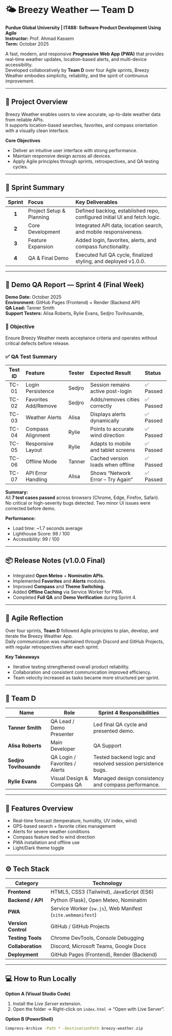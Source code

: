 # 🌤️ Breezy Weather — Team D  
**Purdue Global University | IT488: Software Product Development Using Agile**  
**Instructor:** Prof. Ahmad Kassem   
**Term:** October 2025  

A fast, modern, and responsive **Progressive Web App (PWA)** that provides real-time weather updates, location-based alerts, and multi-device accessibility.  
Developed collaboratively by **Team D** over four Agile sprints, Breezy Weather embodies simplicity, reliability, and the spirit of continuous improvement.

---

## 🧭 Project Overview
Breezy Weather enables users to view accurate, up-to-date weather data from reliable APIs.  
It supports location-based searches, favorites, and compass orientation with a visually clean interface.  

**Core Objectives**
- Deliver an intuitive user interface with strong performance.  
- Maintain responsive design across all devices.  
- Apply Agile principles through sprints, retrospectives, and QA testing cycles.  

---

## 🚀 Sprint Summary

| Sprint | Focus | Key Deliverables |
|:--:|:--|:--|
| **1** | Project Setup & Planning | Defined backlog, established repo, configured initial UI and fetch logic. |
| **2** | Core Development | Integrated API data, location search, and mobile responsiveness. |
| **3** | Feature Expansion | Added login, favorites, alerts, and compass functionality. |
| **4** | QA & Final Demo | Executed full QA cycle, finalized styling, and deployed v1.0.0. |

---

## 🧪 Demo QA Report — Sprint 4 (Final Week)

**Demo Date:** October 2025  
**Environment:** GitHub Pages (Frontend) + Render (Backend API)  
**QA Lead:** Tanner Smith  
**Support Testers:** Alisa Roberts, Rylie Evans, Sedjro Tovihouande, 

### 🎯 Objective
Ensure Breezy Weather meets acceptance criteria and operates without critical defects before release.

### ✅ QA Test Summary

| Test ID | Feature | Tester | Expected Result | Status |
|:--:|:--|:--|:--|:--|
| TC-01 | Login Persistence | Sedjro | Session remains active post-login | ✅ Passed |
| TC-02 | Favorites Add/Remove | Sedjro | Adds/removes cities correctly | ✅ Passed |
| TC-03 | Weather Alerts | Alisa | Displays alerts dynamically | ✅ Passed |
| TC-04 | Compass Alignment | Rylie | Points to accurate wind direction | ✅ Passed |
| TC-05 | Responsive Layout | Rylie | Adapts to mobile and tablet screens | ✅ Passed |
| TC-06 | Offline Mode | Tanner | Cached version loads when offline | ✅ Passed |
| TC-07 | API Error Handling | Alisa | Shows “Network Error – Try Again” | ✅ Passed |

**Summary:**  
All **7 test cases passed** across browsers (Chrome, Edge, Firefox, Safari).  
No critical or high-severity bugs detected. Two minor UI issues were corrected before demo.  

**Performance:**  
- Load time: ~1.7 seconds average  
- Lighthouse Score: 98 / 100  
- Accessibility: 99 / 100  

---

## 📦 Release Notes (v1.0.0 Final)

- Integrated **Open Meteo** + **Nominatim APIs**.  
- Implemented **Favorites** and **Alerts** modules.  
- Improved **Compass** and **Theme Switching**.  
- Added **Offline Caching** via Service Worker for PWA.  
- Completed **Full QA** and **Demo Verification** during Sprint 4.  

---

## 🧠 Agile Reflection
Over four sprints, **Team D** followed Agile principles to plan, develop, and iterate the Breezy Weather App.  
Daily communication was maintained through Discord and GitHub Projects, with regular retrospectives after each sprint.

**Key Takeaways**
- Iterative testing strengthened overall product reliability.  
- Collaboration and consistent communication improved efficiency.  
- Team velocity increased as tasks became more structured per sprint.  

---

## 👥 Team D

| **Name** | **Role** | **Sprint 4 Responsibilities** |
|-----------|-----------|-----------------------------|
| **Tanner Smith** | QA Lead / Demo Presenter | Led final QA cycle and presented demo. |
| **Alisa Roberts** | Main Developer | QA Support | Executed spot-fixes and verified UI polish. |
| **Sedjro Tovihouande** | QA Login / Favorites / Alerts | Tested backend logic and resolved session persistence bugs. |
| **Rylie Evans** | Visual Design & Compass QA | Managed design consistency and compass performance. |

---

## 🧩 Features Overview
- Real-time forecast (temperature, humidity, UV index, wind)  
- GPS-based search + favorite cities management  
- Alerts for severe weather conditions  
- Compass feature tied to wind direction  
- PWA installation and offline use  
- Light/Dark theme toggle  

---

## ⚙️ Tech Stack

| Category | Technology |
|-----------|-------------|
| **Frontend** | HTML5, CSS3 (Tailwind), JavaScript (ES6) |
| **Backend / API** | Python (Flask), Open Meteo, Nominatim |
| **PWA** | Service Worker (`sw.js`), Web Manifest (`site.webmanifest`) |
| **Version Control** | GitHub / GitHub Projects |
| **Testing Tools** | Chrome DevTools, Console Debugging |
| **Collaboration** | Discord, Microsoft Teams, Google Docs |
| **Deployment** | GitHub Pages (Frontend), Render (Backend) |

---

## 💻 How to Run Locally

**Option A (Visual Studio Code)**  
1. Install the *Live Server* extension.  
2. Open the folder → Right-click on `index.html` → “Open with Live Server”.

**Option B (PowerShell)**  
```bash
Compress-Archive -Path * -DestinationPath breezy-weather.zip
